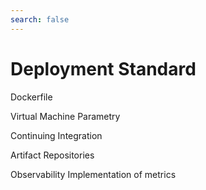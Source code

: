 ```yaml
---
search: false
---
```


# Deployment Standard

Dockerfile

Virtual Machine Parametry

Continuing Integration

Artifact Repositories

Observability Implementation of metrics



